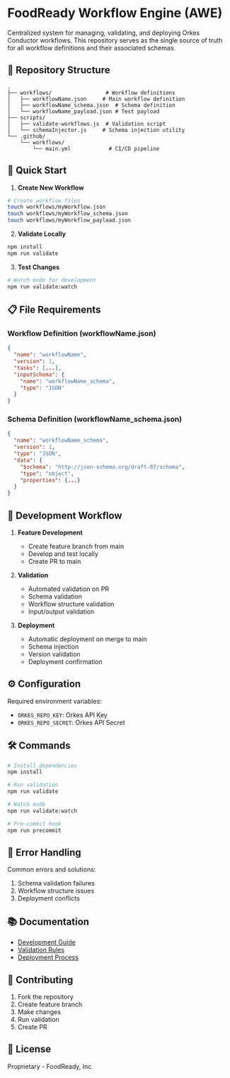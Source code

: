 # FoodReady Workflow Engine (AWE)

Centralized system for managing, validating, and deploying Orkes Conductor workflows. This repository serves as the single source of truth for all workflow definitions and their associated schemas.

## 📁 Repository Structure
```
.
├── workflows/                 # Workflow definitions
│   ├── workflowName.json     # Main workflow definition
│   ├── workflowName_schema.json  # Schema definition
│   └── workflowName_payload.json # Test payload
├── scripts/
│   ├── validate-workflows.js  # Validation script
│   └── schemaInjector.js     # Schema injection utility
└── .github/
    └── workflows/
        └── main.yml            # CI/CD pipeline
```

## 🚀 Quick Start

1. **Create New Workflow**
```bash
# Create workflow files
touch workflows/myWorkflow.json
touch workflows/myWorkflow_schema.json
touch workflows/myWorkflow_payload.json
```

2. **Validate Locally**
```bash
npm install
npm run validate
```

3. **Test Changes**
```bash
# Watch mode for development
npm run validate:watch
```

## 📋 File Requirements

### Workflow Definition (workflowName.json)
```json
{
  "name": "workflowName",
  "version": 1,
  "tasks": [...],
  "inputSchema": {
    "name": "workflowName_schema",
    "type": "JSON"
  }
}
```

### Schema Definition (workflowName_schema.json)
```json
{
  "name": "workflowName_schema",
  "version": 1,
  "type": "JSON",
  "data": {
    "$schema": "http://json-schema.org/draft-07/schema",
    "type": "object",
    "properties": {...}
  }
}
```

## 🔄 Development Workflow

1. **Feature Development**
   - Create feature branch from main
   - Develop and test locally
   - Create PR to main

2. **Validation**
   - Automated validation on PR
   - Schema validation
   - Workflow structure validation
   - Input/output validation

3. **Deployment**
   - Automatic deployment on merge to main
   - Schema injection
   - Version validation
   - Deployment confirmation

## ⚙️ Configuration

Required environment variables:
- `ORKES_REPO_KEY`: Orkes API Key
- `ORKES_REPO_SECRET`: Orkes API Secret

## 🛠️ Commands

```bash
# Install dependencies
npm install

# Run validation
npm run validate

# Watch mode
npm run validate:watch

# Pre-commit hook
npm run precommit
```

## 🚨 Error Handling

Common errors and solutions:
1. Schema validation failures
2. Workflow structure issues
3. Deployment conflicts

## 📚 Documentation

- [Development Guide](docs/development.md)
- [Validation Rules](docs/validation.md)
- [Deployment Process](docs/deployment.md)

## 🤝 Contributing

1. Fork the repository
2. Create feature branch
3. Make changes
4. Run validation
5. Create PR

## 📝 License

Proprietary - FoodReady, Inc.